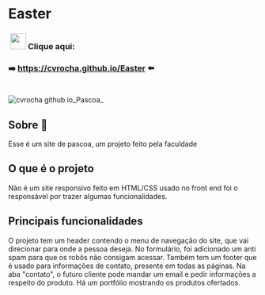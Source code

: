 # Easter

<h3>&nbsp;<img width="32px" src="https://user-images.githubusercontent.com/62439381/159175059-0ea4a795-21f9-43f4-a9db-afc3a21ab780.gif">&nbsp;Clique aqui:</h3>

**<h3>➡️&nbsp;https://cvrocha.github.io/Easter ⬅️&nbsp;</h3>**

#
![cvrocha github io_Pascoa_](https://user-images.githubusercontent.com/62439381/187089405-dbb242a3-9c88-4406-8ca8-798e77095936.jpg)

## Sobre 📝
Esse é um site de pascoa, um projeto feito pela faculdade

## O que é o projeto
Não é um site responsivo feito em HTML/CSS usado no front end foi o responsável por trazer algumas funcionalidades.

## Principais funcionalidades
O projeto tem um header contendo o menu de navegação do site, que vai direcionar para onde a pessoa deseja. No formulário, foi adicionado um anti spam para que os robôs não consigam acessar. Também tem um footer que é usado para informações de contato, presente em todas as páginas. Na aba "contato", o futuro cliente pode mandar um email e pedir informações a respeito do produto. Há um portfólio mostrando os produtos ofertados.
